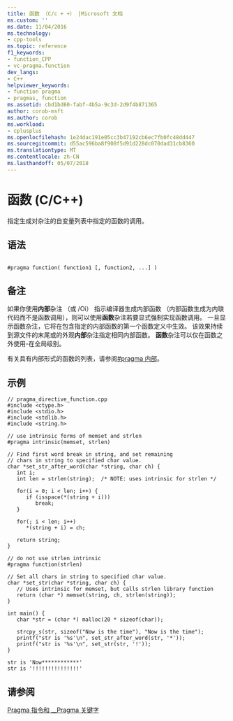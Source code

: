 ```yaml
---
title: 函数 （C/c + +） |Microsoft 文档
ms.custom: ''
ms.date: 11/04/2016
ms.technology:
- cpp-tools
ms.topic: reference
f1_keywords:
- function_CPP
- vc-pragma.function
dev_langs:
- C++
helpviewer_keywords:
- function pragma
- pragmas, function
ms.assetid: cbd1bd60-fabf-4b5a-9c3d-2d9f4b871365
author: corob-msft
ms.author: corob
ms.workload:
- cplusplus
ms.openlocfilehash: 1e24dac191e05cc3b47192cb6ec7fb0fc48dd447
ms.sourcegitcommit: d55ac596ba8f908f5d91d228dc070dad31cb8360
ms.translationtype: MT
ms.contentlocale: zh-CN
ms.lasthandoff: 05/07/2018
---
```

# <a name="function-cc"></a>函数 (C/C++)
指定生成对杂注的自变量列表中指定的函数的调用。  
  
## <a name="syntax"></a>语法  
  
```  
  
#pragma function( function1 [, function2, ...] )  
```  
  
## <a name="remarks"></a>备注  
 如果你使用**内部**杂注 （或 /Oi） 指示编译器生成内部函数 （内部函数生成为内联代码而不是函数调用），则可以使用**函数**杂注若要显式强制实现函数调用。 一旦显示函数杂注，它将在包含指定的内部函数的第一个函数定义中生效。 该效果持续到源文件的末尾或的外观**内部**杂注指定相同内部函数。 **函数**杂注可以仅在函数之外使用-在全局级别。  
  
 有关具有内部形式的函数的列表，请参阅[#pragma 内部](../preprocessor/intrinsic.md)。  
  
## <a name="example"></a>示例  
  
```  
// pragma_directive_function.cpp  
#include <ctype.h>  
#include <stdio.h>  
#include <stdlib.h>  
#include <string.h>  
  
// use intrinsic forms of memset and strlen  
#pragma intrinsic(memset, strlen)  
  
// Find first word break in string, and set remaining  
// chars in string to specified char value.  
char *set_str_after_word(char *string, char ch) {  
   int i;  
   int len = strlen(string);  /* NOTE: uses intrinsic for strlen */  
  
   for(i = 0; i < len; i++) {  
      if (isspace(*(string + i)))   
         break;  
   }  
  
   for(; i < len; i++)   
      *(string + i) = ch;  
  
   return string;  
}  
  
// do not use strlen intrinsic  
#pragma function(strlen)  
  
// Set all chars in string to specified char value.  
char *set_str(char *string, char ch) {  
   // Uses intrinsic for memset, but calls strlen library function  
   return (char *) memset(string, ch, strlen(string));  
}  
  
int main() {  
   char *str = (char *) malloc(20 * sizeof(char));  
  
   strcpy_s(str, sizeof("Now is the time"), "Now is the time");  
   printf("str is '%s'\n", set_str_after_word(str, '*'));  
   printf("str is '%s'\n", set_str(str, '!'));  
}  
```  
  
```Output  
str is 'Now************'  
str is '!!!!!!!!!!!!!!!'  
```  
  
## <a name="see-also"></a>请参阅  
 [Pragma 指令和 __Pragma 关键字](../preprocessor/pragma-directives-and-the-pragma-keyword.md)